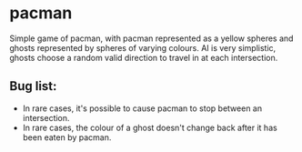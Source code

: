 # pacman

Simple game of pacman, with pacman represented as a yellow spheres and ghosts represented by spheres of varying colours.
AI is very simplistic, ghosts choose a random valid direction to travel in at each intersection.

## Bug list:
* In rare cases, it's possible to cause pacman to stop between an intersection.
* In rare cases, the colour of a ghost doesn't change back after it has been eaten by pacman.
